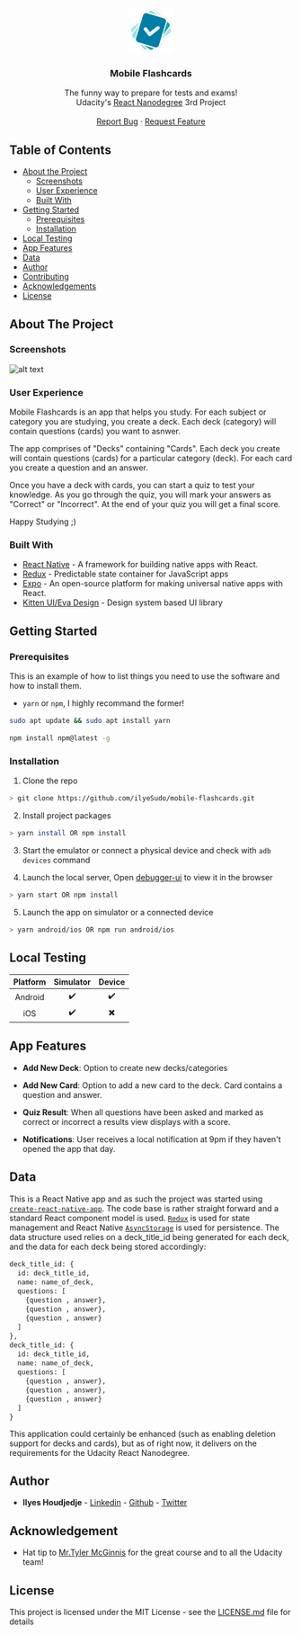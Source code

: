 <p align="center">
  <a href="https://github.com/ilyeSudo/mobile-flashcards">
    <img src="images/logo.png" alt="Logo" width="80" height="80">
  </a>

  <h3 align="center">Mobile Flashcards</h3>

  <p align="center">
    The funny way to prepare for tests and exams!
    <br />
    Udacity's <a href="https://www.udacity.com/course/react-nanodegree--nd019">React Nanodegree</a> 3rd Project
    <br />
    <br />
    <a href="https://github.com/ilyeSudo/mobile-flashcards/issues">Report Bug</a>
    ·
    <a href="https://github.com/ilyeSudo/mobile-flashcards/issues">Request Feature</a>
  </p>
</p>

## Table of Contents

- [About the Project](#about-the-project)
  - [Screenshots](#screenshots)
  - [User Experience](#user-experience)
  - [Built With](#built-with)
- [Getting Started](#getting-started)
  - [Prerequisites](#prerequisites)
  - [Installation](#installation)
- [Local Testing](#local-testing)
- [App Features](#app-features)
- [Data](#data)
- [Author](#author)
- [Contributing](#contributing)
- [Acknowledgements](#acknowledgements)
- [License](#license)

## About The Project

### Screenshots

![alt text](https://github.com/ilyeSudo/mobile-flashcards/blob/master/images/all_views.png?raw=true)

### User Experience

Mobile Flashcards is an app that helps you study. For each subject or category you are studying, you create a deck. Each deck (category) will contain questions (cards) you want to asnwer.

The app comprises of "Decks" containing "Cards". Each deck you create will contain questions (cards) for a particular category (deck). For each card you create a question and an answer.

Once you have a deck with cards, you can start a quiz to test your knowledge. As you go through the quiz, you will mark your answers as "Correct" or "Incorrect". At the end of your quiz you will get a final score.

Happy Studying ;)

### Built With

- [React Native](https://www.github.com/facebook/react-native) - A framework for building native apps with React.
- [Redux](https://github.com/reduxjs/redux) - Predictable state container for JavaScript apps
- [Expo](https://www.github.com/expo/expo) - An open-source platform for making universal native apps with React.
- [Kitten UI/Eva Design](https://akveo.github.io/react-native-ui-kitten/) - Design system based UI library

## Getting Started

### Prerequisites

This is an example of how to list things you need to use the software and how to install them.

- `yarn` or `npm`, I highly recommand the former!

```sh
sudo apt update && sudo apt install yarn
```

```sh
npm install npm@latest -g
```

### Installation

1. Clone the repo

```sh
> git clone https://github.com/ilyeSudo/mobile-flashcards.git
```

2. Install project packages

```sh
> yarn install OR npm install
```

3. Start the emulator or connect a physical device and check with `adb devices` command

4. Launch the local server, Open [debugger-ui](http://localhost:8081/debugger-ui/) to view it in the browser

```sh
> yarn start OR npm install
```

5. Launch the app on simulator or a connected device

```sh
> yarn android/ios OR npm run android/ios
```

## Local Testing

| Platform |     Simulator      |          Device          |
| :------: | :----------------: | :----------------------: |
| Android  | :heavy_check_mark: |    :heavy_check_mark:    |
|   iOS    | :heavy_check_mark: | :heavy_multiplication_x: |

## App Features

- **Add New Deck**: Option to create new decks/categories

- **Add New Card**: Option to add a new card to the deck. Card contains a question and answer.

- **Quiz Result**: When all questions have been asked and marked as correct or incorrect a results view displays with a score.

- **Notifications**: User receives a local notification at 9pm if they haven't opened the app that day.

## Data

This is a React Native app and as such the project was started using [`create-react-native-app`](https://github.com/expo/create-react-native-app). The code base is rather straight forward and a standard React component model is used. [`Redux`](https://redux.js.org/) is used for state management and React Native [`AsyncStorage`](https://reactnative.dev/docs/asyncstorage) is used for persistence. The data structure used relies on a deck_title_id being generated for each deck, and the data for each deck being stored accordingly:

```
deck_title_id: {
  id: deck_title_id,
  name: name_of_deck,
  questions: [
    {question , answer},
    {question , answer},
    {question , answer}
  ]
},
deck_title_id: {
  id: deck_title_id,
  name: name_of_deck,
  questions: [
    {question , answer},
    {question , answer},
    {question , answer}
  ]
}
```

This application could certainly be enhanced (such as enabling deletion support for decks and cards), but as of right now, it delivers on the requirements for the Udacity React Nanodegree.

## Author

- **Ilyes Houdjedje** - [Linkedin](https://www.linkedin.com/in/ilyes-houdjedje) - [Github](https://github.com/ilyeSudo) - [Twitter](https://twitter.com/ilyesudo)

## Acknowledgement

- Hat tip to [Mr.Tyler McGinnis](https://twitter.com/tylermcginn) for the great course and to all the Udacity team!

## License

This project is licensed under the MIT License - see the [LICENSE.md](LICENSE.md) file for details
